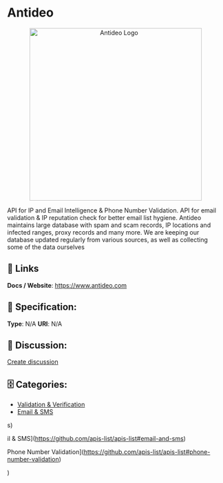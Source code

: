 # Antideo
<p align="center">
    <img width="400" src="https://raw.githubusercontent.com/apis-list/apis-list/main/apis/antideo/logo_256x256.png" alt="Antideo Logo"/>
</p>

API for IP and Email Intelligence & Phone Number Validation. API for email validation & IP reputation check for better email list hygiene. Antideo maintains large database with spam and scam records, IP locations and infected ranges, proxy records and many more.  We are keeping our database updated regularly from various sources, as well as collecting some of the data ourselves

##  🔗 Links
**Docs / Website**: https://www.antideo.com

## 🧬 Specification:
**Type**: N/A
**URI**: N/A

## 💬 Discussion:
[Create discussion](https://github.com/apis-list/apis-list/discussions/new)

## 🗄️ Categories:
- [Validation & Verification](https://github.com/apis-list/apis-list#validation--verification)
- [Email & SMS](https://github.com/apis-list/apis-list#email--sms)



s)







il & SMS](https://github.com/apis-list/apis-list#email-and-sms)



Phone Number Validation](https://github.com/apis-list/apis-list#phone-number-validation)



)



